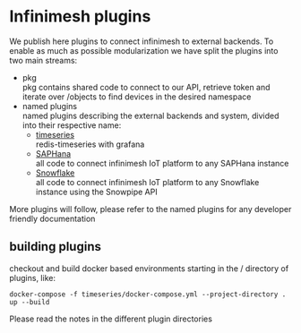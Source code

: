 # Infinimesh plugins
We publish here plugins to connect infinimesh to external backends. To enable as much as possible modularization we have split the plugins into two main streams:  
* pkg  
pkg contains shared code to connect to our API, retrieve token and iterate over /objects to find devices in the desired namespace  
* named plugins  
named plugins describing the external backends and system, divided into their respective name:  
   * [timeseries](timeseries)  
   redis-timeseries with grafana  
   * [SAPHana](SAPHana)  
   all code to connect infinimesh IoT platform to any SAPHana instance
   * [Snowflake](Snowflake)  
   all code to connect infinimesh IoT platform to any Snowflake instance using the Snowpipe API  
  
More plugins will follow, please refer to the named plugins for any developer friendly documentation  
  
## building plugins
checkout and build docker based environments starting in the / directory of plugins, like:  
```
docker-compose -f timeseries/docker-compose.yml --project-directory . up --build
```
Please read the notes in the different plugin directories
